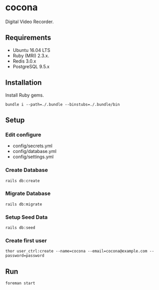 # cocona

Digital Video Recorder.


## Requirements

* Ubuntu 16.04 LTS
* Ruby (MRI) 2.3.x.
* Redis 3.0.x
* PostgreSQL 9.5.x


## Installation

Install Ruby gems.

```
bundle i --path=./.bundle --binstubs=./.bundle/bin
```


## Setup

### Edit configure

* config/secrets.yml
* config/database.yml
* config/settings.yml

### Create Database

```
rails db:create
```

### Migrate Database

```
rails db:migrate
```

### Setup Seed Data

```
rails db:seed
```

### Create first user

```
thor user_ctrl:create --name=cocona --email=cocona@example.com --password=password
```

## Run

```
foreman start
```
